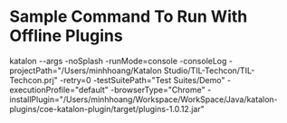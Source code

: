 # Sample Command To Run With Offline Plugins

katalon --args -noSplash -runMode=console -consoleLog -projectPath="/Users/minhhoang/Katalon Studio/TIL-Techcon/TIL-Techcon.prj" -retry=0 -testSuitePath="Test Suites/Demo" -executionProfile="default" -browserType="Chrome" -installPlugin="/Users/minhhoang/Workspace/WorkSpace/Java/katalon-plugins/coe-katalon-plugin/target/plugins-1.0.12.jar"
